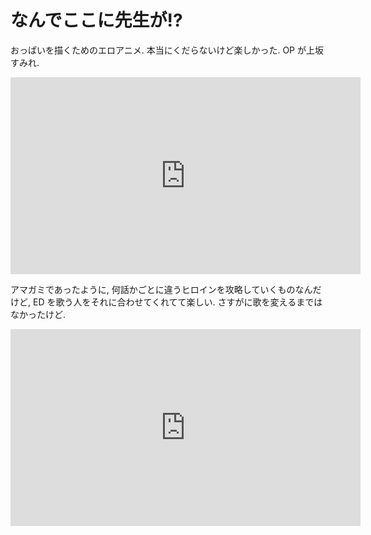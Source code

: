 # なんでここに先生が!?

おっぱいを描くためのエロアニメ.
本当にくだらないけど楽しかった.
OP が上坂すみれ.

<iframe width="560" height="315" src="https://www.youtube.com/embed/mhIeiUbH2gg" frameborder="0" allow="accelerometer; autoplay; encrypted-media; gyroscope; picture-in-picture" allowfullscreen></iframe>

アマガミであったように, 何話かごとに違うヒロインを攻略していくものなんだけど, ED を歌う人をそれに合わせてくれてて楽しい.
さすがに歌を変えるまではなかったけど.

<iframe width="560" height="315" src="https://www.youtube.com/embed/Bw1SAXcUdwE" frameborder="0" allow="accelerometer; autoplay; encrypted-media; gyroscope; picture-in-picture" allowfullscreen></iframe>
